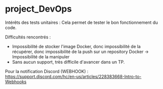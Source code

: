 # project_DevOps

Intérêts des tests unitaires : Cela permet de tester le bon fonctionnement du code.

Difficultés rencontrés : 
- Impossibilité de stocker l'image Docker, donc impossibilité de la récupérer, donc impossibilité de la push sur un repository Docker -> Impossibilité de la manipuler
- Sans aucun support, très difficile d'avancer dans un TP.


Pour la notification Discord (WEBHOOK) :
https://support.discord.com/hc/en-us/articles/228383668-Intro-to-Webhooks
